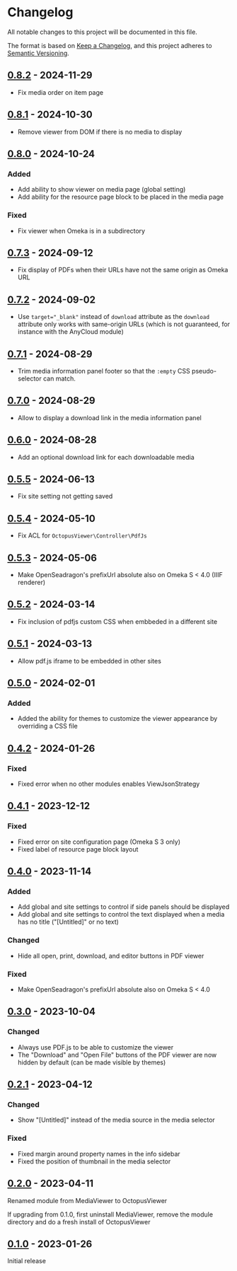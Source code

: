 # Changelog

All notable changes to this project will be documented in this file.

The format is based on [Keep a Changelog](https://keepachangelog.com/en/1.0.0/),
and this project adheres to [Semantic Versioning](https://semver.org/spec/v2.0.0.html).

## [0.8.2] - 2024-11-29

- Fix media order on item page

## [0.8.1] - 2024-10-30

- Remove viewer from DOM if there is no media to display

## [0.8.0] - 2024-10-24

### Added
- Add ability to show viewer on media page (global setting)
- Add ability for the resource page block to be placed in the media page

### Fixed
- Fix viewer when Omeka is in a subdirectory

## [0.7.3] - 2024-09-12

- Fix display of PDFs when their URLs have not the same origin as Omeka URL

## [0.7.2] - 2024-09-02

- Use `target="_blank"` instead of `download` attribute as the `download`
  attribute only works with same-origin URLs (which is not guaranteed, for
  instance with the AnyCloud module)

## [0.7.1] - 2024-08-29

- Trim media information panel footer so that the `:empty` CSS pseudo-selector
  can match.

## [0.7.0] - 2024-08-29

- Allow to display a download link in the media information panel

## [0.6.0] - 2024-08-28

- Add an optional download link for each downloadable media

## [0.5.5] - 2024-06-13

- Fix site setting not getting saved

## [0.5.4] - 2024-05-10

- Fix ACL for `OctopusViewer\Controller\PdfJs`

## [0.5.3] - 2024-05-06

- Make OpenSeadragon's prefixUrl absolute also on Omeka S < 4.0 (IIIF renderer)

## [0.5.2] - 2024-03-14

- Fix inclusion of pdfjs custom CSS when embbeded in a different site

## [0.5.1] - 2024-03-13

- Allow pdf.js iframe to be embedded in other sites

## [0.5.0] - 2024-02-01

### Added
- Added the ability for themes to customize the viewer appearance by overriding
  a CSS file

## [0.4.2] - 2024-01-26

### Fixed
- Fixed error when no other modules enables ViewJsonStrategy

## [0.4.1] - 2023-12-12

### Fixed
- Fixed error on site configuration page (Omeka S 3 only)
- Fixed label of resource page block layout

## [0.4.0] - 2023-11-14

### Added
- Add global and site settings to control if side panels should be displayed
- Add global and site settings to control the text displayed when a media has
  no title ("[Untitled]" or no text)

### Changed
- Hide all open, print, download, and editor buttons in PDF viewer

### Fixed
- Make OpenSeadragon's prefixUrl absolute also on Omeka S < 4.0

## [0.3.0] - 2023-10-04

### Changed

- Always use PDF.js to be able to customize the viewer
- The "Download" and "Open File" buttons of the PDF viewer are now hidden by
  default (can be made visible by themes)

## [0.2.1] - 2023-04-12

### Changed

- Show "[Untitled]" instead of the media source in the media selector

### Fixed

- Fixed margin around property names in the info sidebar
- Fixed the position of thumbnail in the media selector

## [0.2.0] - 2023-04-11

Renamed module from MediaViewer to OctopusViewer

If upgrading from 0.1.0, first uninstall MediaViewer, remove the module
directory and do a fresh install of OctopusViewer

## [0.1.0] - 2023-01-26

Initial release

[0.8.2]: https://github.com/biblibre/omeka-s-module-OctopusViewer/releases/tag/v0.8.2
[0.8.1]: https://github.com/biblibre/omeka-s-module-OctopusViewer/releases/tag/v0.8.1
[0.8.0]: https://github.com/biblibre/omeka-s-module-OctopusViewer/releases/tag/v0.8.0
[0.7.3]: https://github.com/biblibre/omeka-s-module-OctopusViewer/releases/tag/v0.7.3
[0.7.2]: https://github.com/biblibre/omeka-s-module-OctopusViewer/releases/tag/v0.7.2
[0.7.1]: https://github.com/biblibre/omeka-s-module-OctopusViewer/releases/tag/v0.7.1
[0.7.0]: https://github.com/biblibre/omeka-s-module-OctopusViewer/releases/tag/v0.7.0
[0.6.0]: https://github.com/biblibre/omeka-s-module-OctopusViewer/releases/tag/v0.6.0
[0.5.5]: https://github.com/biblibre/omeka-s-module-OctopusViewer/releases/tag/v0.5.5
[0.5.4]: https://github.com/biblibre/omeka-s-module-OctopusViewer/releases/tag/v0.5.4
[0.5.3]: https://github.com/biblibre/omeka-s-module-OctopusViewer/releases/tag/v0.5.3
[0.5.2]: https://github.com/biblibre/omeka-s-module-OctopusViewer/releases/tag/v0.5.2
[0.5.1]: https://github.com/biblibre/omeka-s-module-OctopusViewer/releases/tag/v0.5.1
[0.5.0]: https://github.com/biblibre/omeka-s-module-OctopusViewer/releases/tag/v0.5.0
[0.4.2]: https://github.com/biblibre/omeka-s-module-OctopusViewer/releases/tag/v0.4.2
[0.4.1]: https://github.com/biblibre/omeka-s-module-OctopusViewer/releases/tag/v0.4.1
[0.4.0]: https://github.com/biblibre/omeka-s-module-OctopusViewer/releases/tag/v0.4.0
[0.3.0]: https://github.com/biblibre/omeka-s-module-OctopusViewer/releases/tag/v0.3.0
[0.2.1]: https://github.com/biblibre/omeka-s-module-OctopusViewer/releases/tag/v0.2.1
[0.2.0]: https://github.com/biblibre/omeka-s-module-OctopusViewer/releases/tag/v0.2.0
[0.1.0]: https://github.com/biblibre/omeka-s-module-OctopusViewer/releases/tag/v0.1.0
